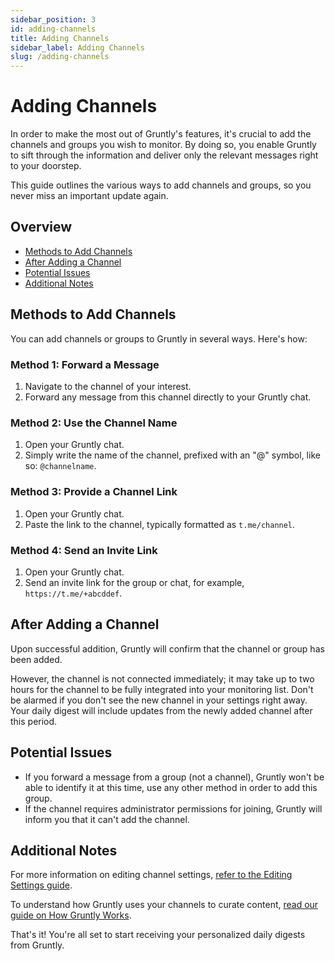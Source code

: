 ```yaml
---
sidebar_position: 3
id: adding-channels
title: Adding Channels
sidebar_label: Adding Channels
slug: /adding-channels
---
```


# Adding Channels

In order to make the most out of Gruntly's features, it's crucial to add the channels and groups you wish to monitor.
By doing so, you enable Gruntly to sift through the information and deliver only the relevant messages right to your doorstep.

This guide outlines the various ways to add channels and groups, so you never miss an important update again.

## Overview

- [Methods to Add Channels](#methods-to-add-channels)
- [After Adding a Channel](#after-adding-a-channel)
- [Potential Issues](#potential-issues)
- [Additional Notes](#additional-notes)

## Methods to Add Channels

You can add channels or groups to Gruntly in several ways. Here's how:

### Method 1: Forward a Message

1. Navigate to the channel of your interest.
2. Forward any message from this channel directly to your Gruntly chat.

### Method 2: Use the Channel Name

1. Open your Gruntly chat.
2. Simply write the name of the channel, prefixed with an "@" symbol, like so: `@channelname`.

### Method 3: Provide a Channel Link

1. Open your Gruntly chat.
2. Paste the link to the channel, typically formatted as `t.me/channel`.

### Method 4: Send an Invite Link

1. Open your Gruntly chat.
2. Send an invite link for the group or chat, for example, `https://t.me/+abcddef`.

## After Adding a Channel

Upon successful addition, Gruntly will confirm that the channel or group has been added. 

However, the channel is not connected immediately; it may take up to two hours for the channel to be fully integrated into your monitoring list.
Don't be alarmed if you don't see the new channel in your settings right away. Your daily digest will include updates from the newly added channel after this period.

## Potential Issues

- If you forward a message from a group (not a channel), Gruntly won't be able to identify it at this time, use any other method in order to add this group.
- If the channel requires administrator permissions for joining, Gruntly will inform you that it can't add the channel.

## Additional Notes

For more information on editing channel settings, [refer to the Editing Settings guide](./editing-settings.md).

To understand how Gruntly uses your channels to curate content, [read our guide on How Gruntly Works](./how-gruntly-works.md).

That's it! You're all set to start receiving your personalized daily digests from Gruntly.
